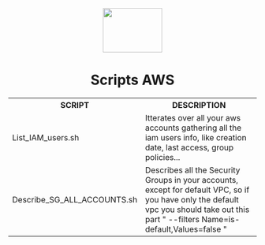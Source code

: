 <div align="center">
  <img align="center" height="90" width="120" src="https://cdn.jsdelivr.net/gh/devicons/devicon/icons/amazonwebservices/amazonwebservices-original-wordmark.svg" />
  <h1> Scripts AWS </h1>


  <table>
    <tr>
      <th> SCRIPT </th>
      <th> DESCRIPTION </th>
    </tr>
    <tr>
      <td> List_IAM_users.sh </td>
      <td> Itterates over all your aws accounts gathering all the iam users info, like creation date, last access, group policies... </td>
    </tr>
    <tr>
      <td> Describe_SG_ALL_ACCOUNTS.sh </td>
      <td> Describes all the Security Groups in your accounts, except for default VPC, so if you have only the default vpc you should take out this part " --filters Name=is-default,Values=false "</td>
    </tr>
  </table>
</div>
